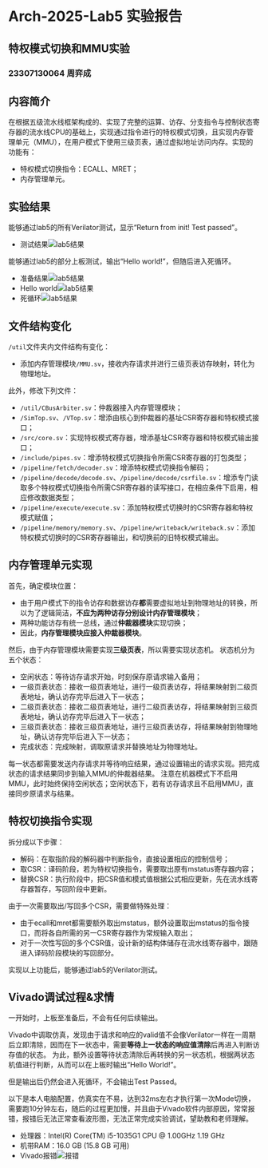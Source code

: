# Arch-2025-Lab5 实验报告

## 特权模式切换和MMU实验

### 23307130064 周弈成

## 内容简介

在根据五级流水线框架构成的、实现了完整的运算、访存、分支指令与控制状态寄存器的流水线CPU的基础上，实现通过指令进行的特权模式切换，且实现内存管理单元（MMU），在用户模式下使用三级页表，通过虚拟地址访问内存。实现的功能有：

* 特权模式切换指令：ECALL、MRET；
* 内存管理单元。

## 实验结果

能够通过lab5的所有Verilator测试，显示“Return from init! Test passed”。

* 测试结果![lab5结果](lab5.png)

能够通过lab5的部分上板测试，输出“Hello world!”，但随后进入死循环。

* 准备结果![lab5结果](vivado_init.png)
* Hello world![lab5结果](vivado_init.png)
* 死循环![lab5结果](vivado_loop.png)

## 文件结构变化

`/util`文件夹内文件结构有变化：

* 添加内存管理模块`/MMU.sv`，接收内存请求并进行三级页表访存映射，转化为物理地址。

此外，修改下列文件：

* `/util/CBusArbiter.sv`：仲裁器接入内存管理模块；
* `/SimTop.sv`、`/VTop.sv`：增添由核心到仲裁器的基址CSR寄存器和特权模式接口；
* `/src/core.sv`：实现特权模式寄存器，增添基址CSR寄存器和特权模式输出接口；
* `/include/pipes.sv`：增添特权模式切换指令所需CSR寄存器的打包类型；
* `/pipeline/fetch/decoder.sv`：增添特权模式切换指令解码；
* `/pipeline/decode/decode.sv`、`/pipeline/decode/csrfile.sv`：增添专门读取多个特权模式切换指令所需CSR寄存器的读写接口，在相应条件下启用，相应修改数据类型；
* `/pipeline/execute/execute.sv`：添加特权模式切换时的CSR寄存器和特权模式赋值；
* `/pipeline/memory/memory.sv`、`/pipeline/writeback/writeback.sv`：添加特权模式切换时的CSR寄存器输出，和切换前的旧特权模式输出。

## 内存管理单元实现

首先，确定模块位置：

* 由于用户模式下的指令访存和数据访存**都**需要虚拟地址到物理地址的转换，所以为了逻辑简洁，**不应为两种访存分别设计内存管理模块**；
* 两种功能访存有统一总线，通过**仲裁器模块**实现切换；
* 因此，**内存管理模块应接入仲裁器模块**。

然后，由于内存管理模块需要实现**三级页表**，所以需要实现状态机。
状态机分为五个状态：

* 空闲状态：等待访存请求开始，时刻保存原请求输入备用；
* 一级页表状态：接收一级页表地址，进行一级页表访存，将结果映射到二级页表地址，确认访存完毕后进入下一状态；
* 二级页表状态：接收二级页表地址，进行二级页表访存，将结果映射到三级页表地址，确认访存完毕后进入下一状态；
* 三级页表状态：接收三级页表地址，进行三级页表访存，将结果映射到物理地址，确认访存完毕后进入下一状态；
* 完成状态：完成映射，调取原请求并替换地址为物理地址。

每一状态都需要发送内存请求并等待响应结果，通过设置输出的请求实现。把完成状态的请求结果同步到输入MMU的仲裁器结果。
注意在机器模式下不启用MMU，此时始终保持空闲状态；空闲状态下，若有访存请求且不启用MMU，直接同步原请求与结果。

## 特权切换指令实现

拆分成以下步骤：

* 解码：在取指阶段的解码器中判断指令，直接设置相应的控制信号；
* 取CSR：译码阶段，若为特权切换指令，需要取出原有mstatus寄存器内容；
* 替换CSR：执行阶段中，把CSR值和模式值根据公式相应更新，先在流水线寄存器暂存，写回阶段中更新。

由于一次需要取出/写回多个CSR，需要做特殊处理：

* 由于ecall和mret都需要额外取出mstatus，额外设置取出mstatus的指令接口，而将各自所需的另一CSR寄存器作为常规输入取出；
* 对于一次性写回的多个CSR值，设计新的结构体储存在流水线寄存器中，跟随进入译码阶段模块的写回部分。

实现以上功能后，能够通过lab5的Verilator测试。

## Vivado调试过程&求情

一开始时，上板至准备后，不会有任何后续输出。

Vivado中调取仿真，发现由于请求和响应的valid值不会像Verilator一样在一周期后立即清除，因而在下一状态中，需要**等待上一状态的响应值清除**后再进入判断访存值的状态。
为此，额外设置等待状态清除后再转换的另一状态机，根据两状态机值进行判断，从而可以在上板时输出“Hello World!”。

但是输出后仍然会进入死循环，不会输出Test Passed。

以下是本人电脑配置，仿真实在不易，达到32ms左右才执行第一次Mode切换，需要跑10分钟左右，随后的过程更加慢，并且由于Vivado软件内部原因，常常报错，报错后无法正常查看波形图，无法正常完成实验调试，望助教和老师理解。

* 处理器：Intel(R) Core(TM) i5-1035G1 CPU @ 1.00GHz   1.19 GHz
* 机带RAM：16.0 GB (15.8 GB 可用)
* Vivado报错![报错](error.png)
